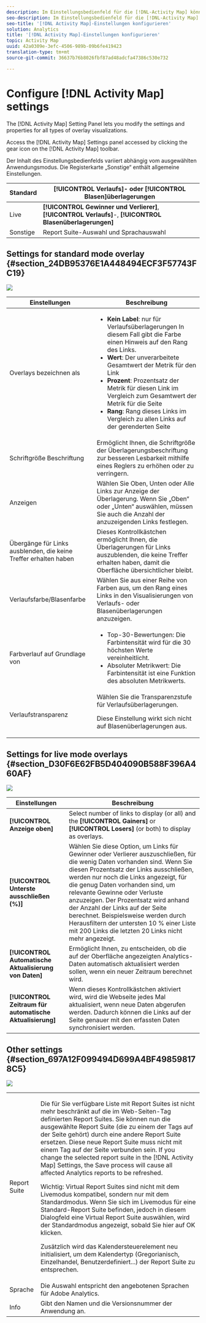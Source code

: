 ```yaml
---
description: Im Einstellungsbedienfeld für die [!DNL-Activity Map] können Sie die Einstellungen und Eigenschaften für alle Arten von Überlagerungsvisualisierungen ändern.
seo-description: Im Einstellungsbedienfeld für die [!DNL-Activity Map] können Sie die Einstellungen und Eigenschaften für alle Arten von Überlagerungsvisualisierungen ändern.
seo-title: '[!DNL Activity Map]-Einstellungen konfigurieren'
solution: Analytics
title: '[!DNL Activity Map]-Einstellungen konfigurieren'
topic: Activity Map
uuid: 42a0309e-3efc-4506-989b-09b6fe419423
translation-type: tm+mt
source-git-commit: 36637b76b8026fbf87ad48adcfa47386c530e732

---
```



# Configure [!DNL Activity Map] settings

The [!DNL Activity Map] Setting Panel lets you modify the settings and properties for all types of overlay visualizations.

Access the [!DNL Activity Map] Settings panel accessed by clicking the gear icon on the [!DNL Activity Map] toolbar.

Der Inhalt des Einstellungsbedienfelds variiert abhängig vom ausgewählten Anwendungsmodus. Die Registerkarte „Sonstige“ enthält allgemeine Einstellungen.

| Standard | **[!UICONTROL Verlaufs]**- oder **[!UICONTROL Blasen]überlagerungen** |
|---|---|
| Live | **[!UICONTROL Gewinner und Verlierer]**, **[!UICONTROL Verlaufs]**-, **[!UICONTROL Blasenüberlagerungen]** |
| Sonstige | Report Suite-Auswahl und Sprachauswahl |

## Settings for standard mode overlay {#section_24DB95376E1A448494ECF3F57743FC19}

![](assets/settings_standard.png)

<table id="table_0244107DE6D142F2A1DA4882E0ED9826"> 
 <thead> 
  <tr> 
   <th colname="col2" class="entry"> Einstellungen </th> 
   <th colname="col3" class="entry"> Beschreibung </th> 
  </tr> 
 </thead>
 <tbody> 
  <tr> 
   <td colname="col2"> <span class="uicontrol"> Overlays bezeichnen als</span> </td> 
   <td colname="col3"> 
    <ul id="ul_13AD02789F2D4904A35215A8FA230F3E"> 
     <li id="li_8DB71636D2074C69B0D94D3FB0CAFE28"> <b>Kein Label</b>: nur für Verlaufsüberlagerungen In diesem Fall gibt die Farbe einen Hinweis auf den Rang des Links. </li> 
     <li id="li_39C98D7EA9514C1D8731B9D21C0E73A6"> <b>Wert</b>: Der unverarbeitete Gesamtwert der Metrik für den Link </li> 
     <li id="li_A5F583E45BCD4F2399398F9DCC7FE382"> <b>Prozent</b>: Prozentsatz der Metrik für diesen Link im Vergleich zum Gesamtwert der Metrik für die Seite </li> 
     <li id="li_E4BF7D3B863E4B6C8E737CF29ADA9D67"> <b>Rang</b>: Rang dieses Links im Vergleich zu allen Links auf der gerenderten Seite </li> 
    </ul> </td> 
  </tr> 
  <tr> 
   <td colname="col2"> <span class="uicontrol"> Schriftgröße Beschriftung</span> </td> 
   <td colname="col3"> Ermöglicht Ihnen, die Schriftgröße der Überlagerungsbeschriftung zur besseren Lesbarkeit mithilfe eines Reglers zu erhöhen oder zu verringern. </td> 
  </tr> 
  <tr> 
   <td colname="col2"> <span class="uicontrol"> Anzeigen</span> </td> 
   <td colname="col3">Wählen Sie <span class="uicontrol">Oben</span>, <span class="uicontrol">Unten</span> oder <span class="uicontrol">Alle Links</span> zur Anzeige der Überlagerung. Wenn Sie „Oben“ oder „Unten“ auswählen, müssen Sie auch die Anzahl der anzuzeigenden Links festlegen. </td> 
  </tr> 
  <tr> 
   <td colname="col2"> <span class="uicontrol">Übergänge für Links ausblenden, die keine Treffer erhalten haben</span> </td> 
   <td colname="col3"> Dieses Kontrollkästchen ermöglicht Ihnen, die Überlagerungen für Links auszublenden, die keine Treffer erhalten haben, damit die Oberfläche übersichtlicher bleibt. </td> 
  </tr> 
  <tr> 
   <td colname="col2"> <span class="uicontrol"> Verlaufsfarbe/Blasenfarbe</span> </td> 
   <td colname="col3">Wählen Sie aus einer Reihe von Farben aus, um den Rang eines Links in den Visualisierungen von <span class="uicontrol">Verlaufs</span>- oder <span class="uicontrol">Blasen</span>überlagerungen anzuzeigen. </td> 
  </tr> 
  <tr> 
   <td colname="col2"> <span class="uicontrol"> Farbverlauf auf Grundlage von</span> </td> 
   <td colname="col3"> 
    <ul id="ul_1B5C2A44A9EB465D8B8E9AD91AF79D69"> 
     <li id="li_C983CB68B90B492BB0774254292B5961"> <span class="uicontrol"> Top-30-Bewertungen</span>: Die Farbintensität wird für die 30 höchsten Werte vereinheitlicht. </li> 
     <li id="li_1E83431C8C734AB0BC82B5A66AED1189"> <span class="uicontrol"> Absoluter Metrikwert</span>: Die Farbintensität ist eine Funktion des absoluten Metrikwerts. </li> 
    </ul> </td> 
  </tr> 
  <tr> 
   <td colname="col2"> <span class="uicontrol"> Verlaufstransparenz</span> </td> 
   <td colname="col3">Wählen Sie die Transparenzstufe für Verlaufsüberlagerungen. <p>Diese Einstellung wirkt sich nicht auf Blasenüberlagerungen aus. </p> </td> 
  </tr> 
 </tbody> 
</table>

## Settings for live mode overlays {#section_D30F6E62FB5D404090B588F396A460AF}

![](assets/settings_live.png)

| Einstellungen | Beschreibung |
|---|---|
| **[!UICONTROL Anzeige oben]** | Select number of links to display (or all) and the **[!UICONTROL Gainers]** or **[!UICONTROL Losers]** (or both) to display as overlays. |
| **[!UICONTROL Unterste ausschließen (%)]** | Wählen Sie diese Option, um Links für Gewinner oder Verlierer auszuschließen, für die wenig Daten vorhanden sind. Wenn Sie diesen Prozentsatz der Links ausschließen, werden nur noch die Links angezeigt, für die genug Daten vorhanden sind, um relevante Gewinne oder Verluste anzuzeigen. Der Prozentsatz wird anhand der Anzahl der Links auf der Seite berechnet. Beispielsweise werden durch Herausfiltern der untersten 10 % einer Liste mit 200 Links die letzten 20 Links nicht mehr angezeigt. |
| **[!UICONTROL Automatische Aktualisierung von Daten]** | Ermöglicht Ihnen, zu entscheiden, ob die auf der Oberfläche angezeigten Analytics-Daten automatisch aktualisiert werden sollen, wenn ein neuer Zeitraum berechnet wird. |
| **[!UICONTROL Zeitraum für automatische Aktualisierung]** | Wenn dieses Kontrollkästchen aktiviert wird, wird die Webseite jedes Mal aktualisiert, wenn neue Daten abgerufen werden. Dadurch können die Links auf der Seite genauer mit den erfassten Daten synchronisiert werden. |

## Other settings {#section_697A12F099494D699A4BF498598178C5}

![](assets/settings_other.png)

<table id="table_0F560236F8844FA0928CBB9C50D5ABEF"> 
 <tbody> 
  <tr> 
   <td colname="col1"> Report Suite </td> 
   <td colname="col2"> <p>Die für Sie verfügbare Liste mit Report Suites ist nicht mehr beschränkt auf die im Web-Seiten-Tag definierten Report Suites. Sie können nun die ausgewählte Report Suite (die zu einem der Tags auf der Seite gehört) durch eine andere Report Suite ersetzen. Diese neue Report Suite muss nicht mit einem Tag auf der Seite verbunden sein. If you change the selected report suite in the [!DNL Activity Map] Settings, the <span class="uicontrol"> Save</span> process will cause all affected Analytics reports to be refreshed. </p> <p> <p>Wichtig: Virtual Report Suites sind nicht mit dem Livemodus kompatibel, sondern nur mit dem Standardmodus. Wenn Sie sich im Livemodus für eine Standard-Report Suite befinden, jedoch in diesem Dialogfeld eine Virtual Report Suite auswählen, wird der Standardmodus angezeigt, sobald Sie hier auf <span class="uicontrol">OK</span> klicken. </p> </p> <p>Zusätzlich wird das Kalendersteuerelement neu initialisiert, um dem Kalendertyp (Gregorianisch, Einzelhandel, Benutzerdefiniert...) der Report Suite zu entsprechen. </p> </td> 
  </tr> 
  <tr> 
   <td colname="col1"> Sprache </td> 
   <td colname="col2"> Die Auswahl entspricht den angebotenen Sprachen für Adobe Analytics. </td> 
  </tr> 
  <tr> 
   <td colname="col1"> Info </td> 
   <td colname="col2"> Gibt den Namen und die Versionsnummer der Anwendung an. </td> 
  </tr> 
 </tbody> 
</table>

